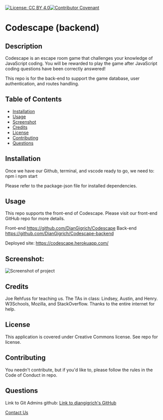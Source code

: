 [![License: CC BY 4.0](https://licensebuttons.net/l/by/4.0/80x15.png)](https://creativecommons.org/licenses/by/4.0/)[![Contributor Covenant](https://img.shields.io/badge/Contributor%20Covenant-2.1-4baaaa.svg)](code_of_conduct.md)

# Codescape (backend)

## Description
Codescape is an escape room game that challenges your knowledge of JavaScript coding. You will be rewarded to play the game after JavaScript coding questions have been correctly answered!

This repo is for the back-end to support the game database, user authentication, and routes handling.
      
## Table of Contents
* [Installation](#installation)
* [Usage](#usage)
* [Screenshot](#screenshot)
* [Credits](#credits)
* [License](#license)
* [Contributing](#contributing)
* [Questions](#questions)
      
## Installation
Once we have our Github, terminal, and vscode ready to go, we need to:
npm i
npm start

Please refer to the package-json file for installed dependencies.
      
## Usage
This repo supports the front-end of Codescape. Please visit our front-end GitHub repo for more details.

Front-end https://github.com/DianGigrich/Codescape
Back-end https://github.com/DianGigrich/Codescape-backend

Deployed site: https://codescape.herokuapp.com/

## Screenshot:
![Screenshot of project](./assets/screenshot.png)

## Credits
Joe Rehfuss for teaching us. The TAs in class: Lindsey, Austin, and Henry. W3Schools, Mozilla, and StackOverflow. Thanks to the entire internet for help.

## License
This application is covered under Creative Commons license. See repo for license.
      
## Contributing
You needn't contribute, but if you'd like to, please follow the rules in the Code of Conduct in repo.
  
## Questions
Link to Git Admins github:
[Link to diangigrich's GitHub](https://github.com/diangigrich)

[Contact Us](mailto:slayer_barrett_@hotmail.com)